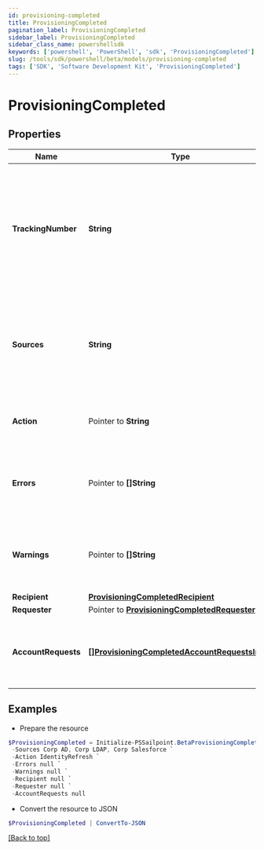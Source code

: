 ```yaml
---
id: provisioning-completed
title: ProvisioningCompleted
pagination_label: ProvisioningCompleted
sidebar_label: ProvisioningCompleted
sidebar_class_name: powershellsdk
keywords: ['powershell', 'PowerShell', 'sdk', 'ProvisioningCompleted'] 
slug: /tools/sdk/powershell/beta/models/provisioning-completed
tags: ['SDK', 'Software Development Kit', 'ProvisioningCompleted']
---
```



# ProvisioningCompleted

## Properties

Name | Type | Description | Notes
------------ | ------------- | ------------- | -------------
**TrackingNumber** |  **String** | The reference number of the provisioning request. Useful for tracking status in the Account Activity search interface. | [required]
**Sources** |  **String** | One or more sources that the provisioning transaction(s) were done against.  Sources are comma separated. | [required]
**Action** |  Pointer to **String** | Origin of where the provisioning request came from. | [optional] 
**Errors** |  Pointer to **[]String** | A list of any accumulated error messages that occurred during provisioning. | [optional] 
**Warnings** |  Pointer to **[]String** | A list of any accumulated warning messages that occurred during provisioning. | [optional] 
**Recipient** |  [**ProvisioningCompletedRecipient**](provisioning-completed-recipient) |  | [required]
**Requester** |  Pointer to [**ProvisioningCompletedRequester**](provisioning-completed-requester) |  | [optional] 
**AccountRequests** |  [**[]ProvisioningCompletedAccountRequestsInner**](provisioning-completed-account-requests-inner) | A list of provisioning instructions to perform on an account-by-account basis. | [required]

## Examples

- Prepare the resource
```powershell
$ProvisioningCompleted = Initialize-PSSailpoint.BetaProvisioningCompleted  -TrackingNumber 4b4d982dddff4267ab12f0f1e72b5a6d `
 -Sources Corp AD, Corp LDAP, Corp Salesforce `
 -Action IdentityRefresh `
 -Errors null `
 -Warnings null `
 -Recipient null `
 -Requester null `
 -AccountRequests null
```

- Convert the resource to JSON
```powershell
$ProvisioningCompleted | ConvertTo-JSON
```


[[Back to top]](#) 

